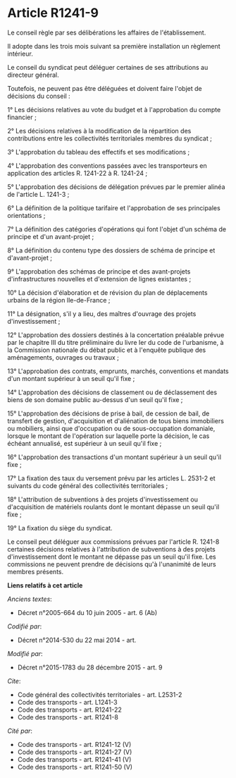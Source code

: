 # Article R1241-9

Le conseil règle par ses délibérations les affaires de l'établissement. 

Il adopte dans les trois mois suivant sa première installation un règlement intérieur. 

Le conseil du syndicat peut déléguer certaines de ses attributions au directeur général. 

Toutefois, ne peuvent pas être déléguées et doivent faire l'objet de décisions du conseil : 

1° Les décisions relatives au vote du budget et à l'approbation du compte financier ; 

2° Les décisions relatives à la modification de la répartition des contributions entre les collectivités territoriales
membres du syndicat ; 

3° L'approbation du tableau des effectifs et ses modifications ; 

4° L'approbation des conventions passées avec les transporteurs en application des articles R. 1241-22 à R. 1241-24 ; 

5° L'approbation des décisions de délégation prévues par le premier alinéa de l'article L. 1241-3 ; 

6° La définition de la politique tarifaire et l'approbation de ses principales orientations ; 

7° La définition des catégories d'opérations qui font l'objet d'un schéma de principe et d'un avant-projet ; 

8° La définition du contenu type des dossiers de schéma de principe et d'avant-projet ; 

9° L'approbation des schémas de principe et des avant-projets d'infrastructures nouvelles et d'extension de lignes
existantes ; 

10° La décision d'élaboration et de révision du plan de déplacements urbains de la région Ile-de-France ; 

11° La désignation, s'il y a lieu, des maîtres d'ouvrage des projets d'investissement ; 

12° L'approbation des dossiers destinés à la concertation préalable prévue par le chapitre III du titre préliminaire du livre
Ier du code de l'urbanisme, à la Commission nationale du débat public et à l'enquête publique des aménagements, ouvrages ou
travaux ; 

13° L'approbation des contrats, emprunts, marchés, conventions et mandats d'un montant supérieur à un seuil qu'il fixe ; 

14° L'approbation des décisions de classement ou de déclassement des biens de son domaine public au-dessus d'un seuil qu'il
fixe ; 

15° L'approbation des décisions de prise à bail, de cession de bail, de transfert de gestion, d'acquisition et d'aliénation
de tous biens immobiliers ou mobiliers, ainsi que d'occupation ou de sous-occupation domaniale, lorsque le montant de
l'opération sur laquelle porte la décision, le cas échéant annualisé, est supérieur à un seuil qu'il fixe ; 

16° L'approbation des transactions d'un montant supérieur à un seuil qu'il fixe ; 

17° La fixation des taux du versement prévu par les articles L. 2531-2 et suivants du code général des collectivités
territoriales ; 

18° L'attribution de subventions à des projets d'investissement ou d'acquisition de matériels roulants dont le montant
dépasse un seuil qu'il fixe ; 

19° La fixation du siège du syndicat. 

Le conseil peut déléguer aux commissions prévues par l'article R. 1241-8 certaines décisions relatives à l'attribution de
subventions à des projets d'investissement dont le montant ne dépasse pas un seuil qu'il fixe. Les commissions ne peuvent
prendre de décisions qu'à l'unanimité de leurs membres présents.

**Liens relatifs à cet article**

_Anciens textes_:

  - Décret n°2005-664 du 10 juin 2005 - art. 6 (Ab)

_Codifié par_:

  - Décret n°2014-530 du 22 mai 2014 - art.

_Modifié par_:

  - Décret n°2015-1783 du 28 décembre 2015 - art. 9

_Cite_:

  - Code général des collectivités territoriales - art. L2531-2
  - Code des transports - art. L1241-3
  - Code des transports - art. R1241-22
  - Code des transports - art. R1241-8

_Cité par_:

  - Code des transports - art. R1241-12 (V)
  - Code des transports - art. R1241-27 (V)
  - Code des transports - art. R1241-41 (V)
  - Code des transports - art. R1241-50 (V)

